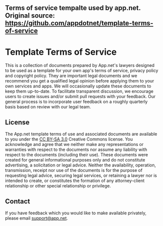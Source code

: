 Terms of service tempalte used by app.net. Original source: https://github.com/appdotnet/template-terms-of-service
------
# Template Terms of Service

This is a collection of documents prepared by App.net's lawyers designed to be used as a template for your own app's terms of service, privacy policy and copyright policy. They are important legal documents and we recommend you get a qualified legal opinion before applying them to your own services and apps. We will occasionally update these documents to keep them up-to-date. To facilitate transparent discussion, we encourage users to create issues and/or submit pull requests with your feedback. Our general process is to incorporate user feedback on a roughly quarterly basis based on review with our legal team.

## License

The App.net template terms of use and associated documents are available to you under the [CC BY-SA 3.0](http://creativecommons.org/licenses/by-sa/3.0/) Creative Commons license. You acknowledge and agree that we neither make any representations or warranties with respect to the documents nor assume any liability with respect to the documents (including their use). These documents were created for general informational purposes only and do not constitute advertising, a solicitation or legal advice. Neither the availability, operation, transmission, receipt nor use of the documents is for the purpose of requesting legal advice, securing legal services, or retaining a lawyer nor is intended to create, or constitutes the formation of any attorney-client relationship or other special relationship or privilege.

## Contact

If you have feedback which you would like to make available privately, please email support@app.net.

